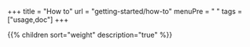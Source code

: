 +++
title = "How to"
url = "getting-started/how-to"
menuPre = "<i class='fas fa-keyboard'></i> "
tags = ["usage,doc"]
+++

{{% children sort="weight" description="true" %}}